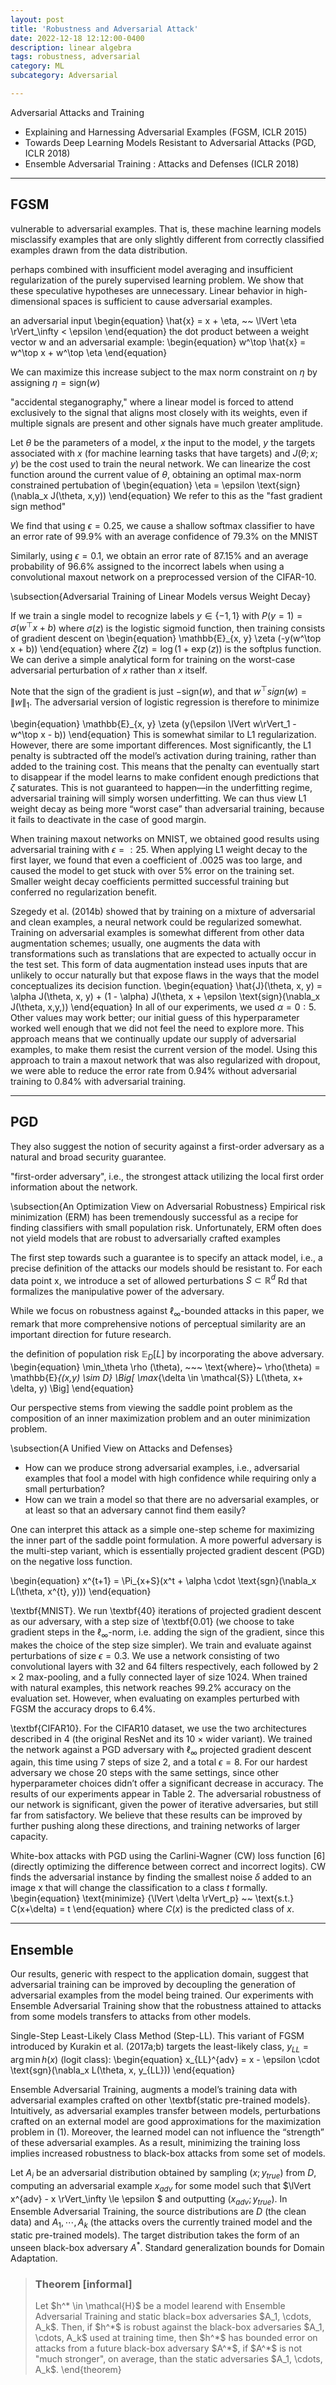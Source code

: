 ```yaml
---
layout: post
title: 'Robustness and Adversarial Attack'
date: 2022-12-18 12:12:00-0400
description: linear algebra
tags: robustness, adversarial
category: ML
subcategory: Adversarial 

---
```



Adversarial Attacks and Training


* Explaining and Harnessing Adversarial Examples (FGSM,  ICLR 2015)
* Towards Deep Learning Models Resistant to Adversarial Attacks  (PGD, ICLR 2018)
* Ensemble Adversarial Training : Attacks and Defenses (ICLR 2018)

---

## FGSM

vulnerable to adversarial examples. That is, these machine
learning models misclassify examples that are only slightly different from correctly classified examples
drawn from the data distribution.

perhaps combined with insufficient model
averaging and insufficient regularization of the purely supervised learning problem. We show that
these speculative hypotheses are unnecessary. Linear behavior in high-dimensional spaces is sufficient
to cause adversarial examples.

an adversarial input 
\begin{equation}
    \hat{x} = x  + \eta, ~~ \lVert \eta \rVert_\infty < \epsilon 
\end{equation}
the dot product between a weight vector w and an adversarial example:
\begin{equation}
    w^\top \hat{x} =  w^\top x + w^\top \eta 
\end{equation}

We can maximize this increase
subject to the max norm constraint on $\eta$ by assigning $\eta = \text{sign}(w)$


"accidental steganography," where a linear model is forced to attend
exclusively to the signal that aligns most closely with its weights, even if multiple signals are present
and other signals have much greater amplitude.

Let $\theta$ be the parameters of a model, $x$ the input to the model, $y$ the targets associated with $x$ (for
machine learning tasks that have targets) and $J(\theta; x; y)$ be the cost used to train the neural network.
We can linearize the cost function around the current value of $\theta$, obtaining an optimal max-norm
constrained pertubation of
\begin{equation}
    \eta = \epsilon \text{sign} (\nabla_x J(\theta, x,y))
\end{equation}
We refer to this as the "fast gradient sign method" 


We find that using $\epsilon = 0.25$, we cause a shallow softmax
classifier to have an error rate of $99.9\%$ with an average confidence of $79.3\%$ on the MNIST

Similarly, using $\epsilon = 0.1$, we obtain an error rate of $87.15\%$ and
an average probability of $96.6\%$ assigned to the incorrect labels when using a convolutional maxout
network on a preprocessed version of the CIFAR-10.

\subsection{Adversarial Training of Linear Models versus Weight Decay}


If we train a single model to recognize labels $y \in \{ -1, 1 \}$ with $P(y=1) = \sigma (w^\top x + b)$
where
$\sigma(z)$ is the logistic sigmoid function, then training consists of gradient descent on 
\begin{equation}
    \mathbb{E}_{x, y} \zeta (-y(w^\top x + b))
\end{equation}
where $\zeta(z) = \log (1+ \exp(z))$ is the softplus function. We can derive a simple analytical form for
training on the worst-case adversarial perturbation of $x$ rather than $x$ itself.

Note that the sign of the gradient is just $-\text{sign}(w)$, and that $w^\top sign(w) = \lVert w \rVert_1$.
The adversarial version of logistic regression is therefore to minimize

\begin{equation}
    \mathbb{E}_{x, y} \zeta (y(\epsilon \lVert w\rVert_1 - w^\top x - b))
\end{equation}
This is somewhat similar to L1 regularization. However, there are some important differences. Most
significantly, the L1 penalty is subtracted off the model’s activation during training, rather than
added to the training cost. This means that the penalty can eventually start to disappear if the model
learns to make confident enough predictions that $\zeta$ saturates. This is not guaranteed to happen—in
the underfitting regime, adversarial training will simply worsen underfitting. We can thus view L1
weight decay as being more “worst case” than adversarial training, because it fails to deactivate in
the case of good margin.

When training maxout networks on MNIST, we
obtained good results using adversarial training with $\epsilon = :25$. When applying L1 weight decay to
the first layer, we found that even a coefficient of .0025 was too large, and caused the model to get
stuck with over $5\%$ error on the training set. Smaller weight decay coefficients permitted successful
training but conferred no regularization benefit.


Szegedy et al. (2014b) showed that by training on a mixture of adversarial and clean examples, a
neural network could be regularized somewhat. Training on adversarial examples is somewhat different
from other data augmentation schemes; usually, one augments the data with transformations
such as translations that are expected to actually occur in the test set. This form of data augmentation
instead uses inputs that are unlikely to occur naturally but that expose flaws in the ways that the
model conceptualizes its decision function.
\begin{equation}
    \hat{J}(\theta, x, y) = \alpha J(\theta, x, y) + (1 - \alpha) J(\theta, x + \epsilon \text{sign}(\nabla_x J(\theta, x,y,))
\end{equation}
In all of our experiments, we used $\alpha = 0:5$. Other values may work better; our initial guess of this
hyperparameter worked well enough that we did not feel the need to explore more. This approach
means that we continually update our supply of adversarial examples, to make them resist the current
version of the model. Using this approach to train a maxout network that was also regularized with
dropout, we were able to reduce the error rate from $0.94\%$ without adversarial training to $0.84\%$
with adversarial training.

---

## PGD 

They also suggest the notion of security against a first-order adversary as a natural and broad security guarantee.

"first-order adversary", i.e., the strongest attack utilizing the local first order information about the network.

\subsection{An Optimization View on Adversarial Robustness}
Empirical risk minimization (ERM) has been tremendously successful as a recipe for finding
classifiers with small population risk. Unfortunately, ERM often does not yield models that are
robust to adversarially crafted examples

The first step towards such a guarantee is to specify an attack model, i.e., a precise definition
of the attacks our models should be resistant to. For each data point x, we introduce a set of
allowed perturbations $S\subset \mathbb{R}^d$ Rd that formalizes the manipulative power of the adversary.

While we focus on robustness against $\ell_\infty$-bounded attacks in this paper, we remark that more
comprehensive notions of perceptual similarity are an important direction for future research.

the definition of population risk $\mathbb{E}_D[L]$ by incorporating the above adversary.
\begin{equation}
    \min_\theta \rho (\theta), ~~~ \text{where}~ \rho(\theta)  = \mathbb{E}_{(x,y) \sim D} \Big[ \max_{\delta \in \mathcal{S}} L(\theta, x+ \delta, y) \Big] 
\end{equation}

Our perspective stems from viewing the saddle point problem as the
composition of an inner maximization problem and an outer minimization problem.

\subsection{A Unified View on Attacks and Defenses}



* How can we produce strong adversarial examples, i.e., adversarial examples that fool a model
with high confidence while requiring only a small perturbation?
* How can we train a model so that there are no adversarial examples, or at least so that an
adversary cannot find them easily?


One can interpret this attack as a simple one-step scheme for maximizing the inner part of the
saddle point formulation. A more powerful adversary is the multi-step variant, which is essentially
projected gradient descent (PGD) on the negative loss function.

\begin{equation}
    x^{t+1} = \Pi_{x+S}(x^t + \alpha \cdot \text{sgn}(\nabla_x L(\theta, x^{t}, y))) 
\end{equation}

\textbf{MNIST}. We run \textbf{40} iterations of projected gradient descent as our adversary, with a step size
of \textbf{0.01} (we choose to take gradient steps in the $\ell_\infty$-norm, i.e. adding the sign of the gradient,
since this makes the choice of the step size simpler). We train and evaluate against perturbations
of size  $\epsilon= 0.3$. We use a network consisting of two convolutional layers with 32 and 64 filters
respectively, each followed by $2 \times 2$ max-pooling, and a fully connected layer of size 1024. When
trained with natural examples, this network reaches $99.2\%$ accuracy on the evaluation set. However,
when evaluating on examples perturbed with FGSM the accuracy drops to $6.4\%$.

\textbf{CIFAR10}. For the CIFAR10 dataset, we use the two architectures described in 4 (the original
ResNet and its 10 $\times$ wider variant). We trained the network against a PGD adversary with $\ell_\infty$
projected gradient descent again, this time using 7 steps of size 2, and a total $\epsilon = 8$. For our hardest
adversary we chose 20 steps with the same settings, since other hyperparameter choices didn’t
offer a significant decrease in accuracy. The results of our experiments appear in Table 2.
The adversarial robustness of our network is significant, given the power of iterative adversaries,
but still far from satisfactory. We believe that these results can be improved by further pushing
along these directions, and training networks of larger capacity.


White-box attacks with PGD using the Carlini-Wagner (CW) loss function [6] (directly optimizing
the difference between correct and incorrect logits). CW finds the adversarial instance by finding the smallest noise $\delta$ added to an image x that will change the classification to a class $t$ formally. 
\begin{equation}
    \text{minimize} {\lVert \delta \rVert_p} ~~ \text{s.t.} C(x+\delta) = t
\end{equation}
where $C(x)$ is the predicted class of $x$.


---

## Ensemble
 

Our results, generic with respect to the application domain, suggest
that adversarial training can be improved by decoupling the generation of adversarial examples
from the model being trained. Our experiments with Ensemble Adversarial Training show that the
robustness attained to attacks from some models transfers to attacks from other models.

Single-Step Least-Likely Class Method (Step-LL). This variant of FGSM introduced by Kurakin
et al. (2017a;b) targets the least-likely class, $y_{LL} = \arg \min {h(x)}$ (logit class):
\begin{equation}
    x_{LL}^{adv} = x - \epsilon \cdot \text{sgn}(\nabla_x L(\theta, x, y_{LL}))
\end{equation}

Ensemble Adversarial Training, augments a
model’s training data with adversarial examples crafted on other \textbf{static pre-trained models}. Intuitively,
as adversarial examples transfer between models, perturbations crafted on an external model
are good approximations for the maximization problem in (1). Moreover, the learned model can
not influence the “strength” of these adversarial examples. As a result, minimizing the training loss
implies increased robustness to black-box attacks from some set of models.

Let $A_i$ be an adversarial distribution obtained by sampling $(x; y_{true})$ from $D$, computing an adversarial
example $x_{adv}$ for some model such that $\lVert x^{adv} - x \rVert_\infty \le \epsilon $ and outputting $(x_{adv}; y_{true})$. In
Ensemble Adversarial Training, the source distributions are $D$ (the clean data) and $A_1, \cdots, A_k$ (the
attacks overs the currently trained model and the static pre-trained models). The target distribution
takes the form of an unseen black-box adversary $A^*$. Standard generalization bounds for Domain
Adaptation.

<Blockquote>

<h3> Theorem [informal] </h3>
Let $h^* \in \mathcal{H}$ be a model learend with Ensemble Adversarial Training and static black=box adversaries $A_1, \cdots, A_k$. Then, if $h^*$ is robust against the black-box adversaries $A_1, \cdots, A_k$ used at training time, then $h^*$  has bounded error on attacks from a future black-box adversary $A^*$, if $A^*$ is not "much stronger", on average, than the static adversaries $A_1, \cdots, A_k$.
\end{theorem}

</Blockquote>
